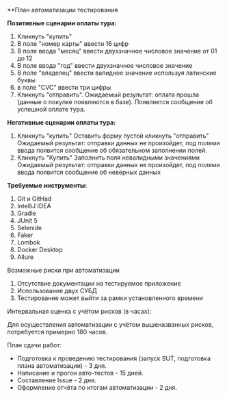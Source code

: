 **План автоматизации тестирования

**Позитивные сценарии оплаты тура:**
1. Кликнуть "купить"
2. В поле "номер карты" ввести 16 цифр
3. В поле ввода "месяц" ввести двухзначное числовое значение от 01 до 12
4. В поле ввода "год" ввести двухзначное числовое значение 
5. В поле "владелец" ввести валидное значение используя латинские буквы
6. в поле "CVC" ввести три цифры
7. Кликнуть "отправить". 
   Ожидаемый результат: оплата прошла (данные о покупке появляются в базе). Появляется сообщение об успешной оплате тура.

**Негативные сценарии оплаты тура:**
1. Кликнуть "купить"
   Оставить форму пустой кликнуть "отправить"
   Ожидаемый результат: отправки данных не произойдет, под полями ввода появится сообщение об обязательном заполнении полей. 
2. Кликнуть "Купить"
   Заполнить поля невалидными значениями
   Ожидаемый результат: отправки данных не произойдет, под полями ввода появится сообщение об неверных данных

**Требуемые инструменты:**
1. Git и GitHad
2. IntelliJ IDEA
3. Gradle
4. JUnit 5
5. Selenide
6. Faker 
7. Lombok 
8. Docker Desktop
9. Allure

Возможные риски при автоматизации
1. Отсутствие документации на тестируемое приложение
2. Использование двух СУБД
3. Тестирование может выйти за рамки установленного времени

Интервальная оценка с учётом рисков (в часах):

Для осуществления автоматизации с учётом вышеназванных рисков, потребуется примерно 180 часов.

План сдачи работ:
- Подготовка к проведению тестирования (запуск SUT, подготовка плана автоматизации) - 3 дня.
- Написание и прогон авто-тестов - 15 дней.
- Составление Issue - 2 дня.
- Оформление отчёта по итогам автоматизации - 2 дня.



   